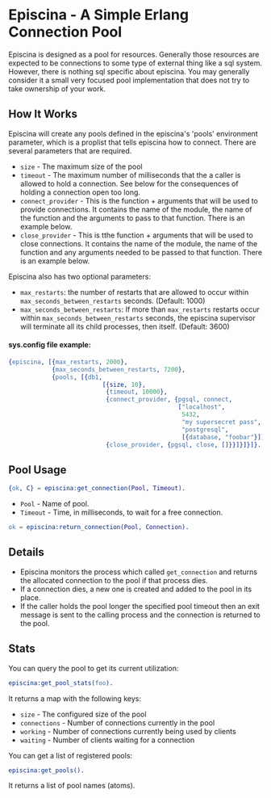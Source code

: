Episcina - A Simple Erlang Connection Pool
==========================================

Episcina is designed as a pool for resources. Generally those
resources are expected to be connections to some type of external
thing like a sql system. However, there is nothing sql specific about
episcina. You may generally consider it a small very focused pool
implementation that does not try to take ownership of your work.

How It Works
------------
Episcina will create any pools defined in the episcina's 'pools'
environment parameter, which is a proplist that tells episcina how to
connect. There are several parameters that are required.

* `size` - The maximum size of the pool
* `timeout` - The maximum number of milliseconds that the a caller is
  allowed to hold a connection. See below for the consequences of
  holding a connection open too long.
* `connect_provider` - This is the function + arguments that will be
  used to provide connections. It contains the name of the module, the
  name of the function and the arguments to pass to that
  function. There is an example below.
* `close_provider` - This is tthe function + arguments that will be
  used to close connections. It contains the name of the module, the
  name of the function and any arguments needed to be passed to that
  function. There is an example below.

Episcina also has two optional parameters:

* `max_restarts`: the number of restarts that are allowed
  to occur within `max_seconds_between_restarts` seconds. (Default: 1000)
* `max_seconds_between_restarts`: If more than `max_restarts` restarts
  occur within `max_seconds_between_restarts` seconds, the episcina supervisor
  will terminate all its child processes, then itself. (Default: 3600)

#### sys.config file example:

```erlang
{episcina, [{max_restarts, 2000},
            {max_seconds_between_restarts, 7200},
            {pools, [{db1,
                          [{size, 10},
                           {timeout, 10000},
                           {connect_provider, {pgsql, connect,
                                               ["localhost",
                                                5432,
                                                "my supersecret pass",
                                                "postgresql",
                                                [{database, "foobar"}]]}},
                           {close_provider, {pgsql, close, []}}]}]}]}.
```


Pool Usage
----------

```erlang
{ok, C} = episcina:get_connection(Pool, Timeout).
```

* `Pool` - Name of pool.
* `Timeout` - Time, in milliseconds, to wait for a free connection.

```erlang
ok = episcina:return_connection(Pool, Connection).
```


Details
-------

* Episcina monitors the process which called `get_connection` and returns the
allocated connection to the pool if that process dies.
* If a connection dies, a new one is created and added to the pool in
its place.
* If the caller holds the pool longer the specified pool timeout then
  an exit message is sent to the calling process and the connection is
  returned to the pool.


Stats
-------

You can query the pool to get its current utilization:

```erlang
episcina:get_pool_stats(foo).
```

It returns a map with the following keys:

* `size` - The configured size of the pool
* `connections` - Number of connections currently in the pool
* `working` - Number of connections currently being used by clients
* `waiting` - Number of clients waiting for a connection

You can get a list of registered pools:

```erlang
episcina:get_pools().
```

It returns a list of pool names (atoms).
